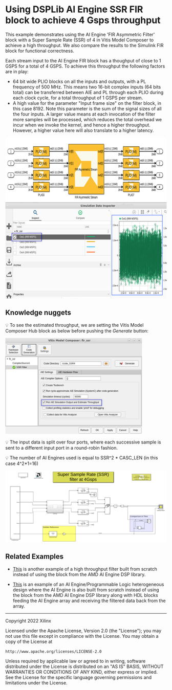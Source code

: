 # Using DSPLib AI Engine SSR FIR block to achieve 4 Gsps throughput

This example demonstrates using the AI Engine 'FIR Asymmetric Filter' block with a Super Sample Rate (SSR) of 4 in Vitis Model Composer to achieve a high throughput. We also compare the results to the Simulink FIR block for functional correctness.

Each stream input to the AI Engine FIR block has a thoughput of close to 1 GSPS for a total of 4 GSPS. To achieve this throughput the following factors are in play:

* 64 bit wide PLIO blocks on all the inputs and outputs, with a PL frequency of 500 MHz. This means two 16-bit complex inputs (64 bits total) can be transferred between AIE and PL through each PLIO during each clock cycle, for a total throughput of 1 GSPS per stream.
* A high value for the parameter "Input frame size" on the filter block, in this case 8192. Note this parameter is the sum of the signal sizes of all the four inputs. A larger value means at each invocation of the filter more samples will be processed, which reduces the total overhead we incur when we invoke the kernel, and hence a higher throughput. However, a higher value here will also translate to a higher latency. 

<img height="200" src="./Images/fir.png">

<img height="300" src="./Images/throughput.png">


## Knowledge nuggets
:bulb: To see the estimated throughput, we are setting the Vitis Model Composer Hub block as below before pushing the _Generate_ button:

<img height="300" src="./Images/hub.png">

:bulb: The input data is split over four ports, where each successive sample is sent to a different input port in a round-robin fashion.

:bulb: The number of AI Engines used is equal to SSR^2 * CASC_LEN (in this case 4^2*1=16)


![](Images/screen_shot.png)


## Related Examples

* [This](../../SingleStreamSSR_FIR/README.md) is another example of a high throughput filter built from scratch instead of using the block from the AMD AI Engine DSP library.

* [This](../../../AIENGINE_plus_PL/AIE_HDL/SingleStreamSSR_FIR_withPL/README.md) is an example of an AI Engine/Programmable Logic heterogeneous design where the AI Engine is also built from scratch instead of using the block from the AMD AI Engine DSP library along with HDL blocks feeding the AI Engine array and receiving the filtered data back from the array.

------------
Copyright 2022 Xilinx

Licensed under the Apache License, Version 2.0 (the "License");
you may not use this file except in compliance with the License.
You may obtain a copy of the License at

    http://www.apache.org/licenses/LICENSE-2.0

Unless required by applicable law or agreed to in writing, software
distributed under the License is distributed on an "AS IS" BASIS,
WITHOUT WARRANTIES OR CONDITIONS OF ANY KIND, either express or implied.
See the License for the specific language governing permissions and
limitations under the License.
